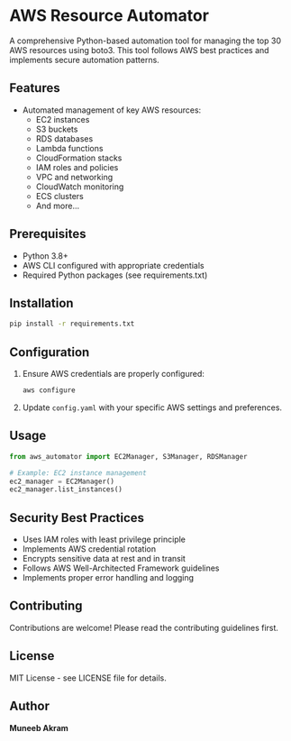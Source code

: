 # AWS Resource Automator

A comprehensive Python-based automation tool for managing the top 30 AWS resources using boto3. This tool follows AWS best practices and implements secure automation patterns.

## Features

- Automated management of key AWS resources:
  - EC2 instances
  - S3 buckets
  - RDS databases
  - Lambda functions
  - CloudFormation stacks
  - IAM roles and policies
  - VPC and networking
  - CloudWatch monitoring
  - ECS clusters
  - And more...

## Prerequisites

- Python 3.8+
- AWS CLI configured with appropriate credentials
- Required Python packages (see requirements.txt)

## Installation

```bash
pip install -r requirements.txt
```

## Configuration

1. Ensure AWS credentials are properly configured:
   ```bash
   aws configure
   ```

2. Update `config.yaml` with your specific AWS settings and preferences.

## Usage

```python
from aws_automator import EC2Manager, S3Manager, RDSManager

# Example: EC2 instance management
ec2_manager = EC2Manager()
ec2_manager.list_instances()
```

## Security Best Practices

- Uses IAM roles with least privilege principle
- Implements AWS credential rotation
- Encrypts sensitive data at rest and in transit
- Follows AWS Well-Architected Framework guidelines
- Implements proper error handling and logging

## Contributing

Contributions are welcome! Please read the contributing guidelines first.

## License

MIT License - see LICENSE file for details.

## Author

**Muneeb Akram**
